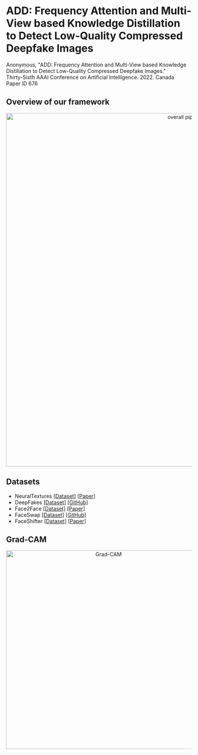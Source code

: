# ADD: Frequency Attention and Multi-View based Knowledge Distillation to Detect Low-Quality Compressed Deepfake Images
Anonymous, "ADD: Frequency Attention and Multi-View based Knowledge Distillation to Detect Low-Quality Compressed Deepfake Images."  <br /> 
Thirty-Sixth AAAI Conference on Artificial Intelligence. 2022. Canada <br /> 
Paper ID 676



## Overview of our framework
<p align="center">
    <img src="https://i.ibb.co/KmxVRQw/overall-pipeline.png" width="960" alt="overall pipeline">
<p>

## Datasets 
* NeuralTextures [[Dataset]](https://github.com/ondyari/FaceForensics) [[Paper]](https://arxiv.org/abs/1904.12356) 
* DeepFakes [[Dataset]](https://github.com/ondyari/FaceForensics)  [[GitHub]](https://github.com/deepfakes/faceswap)
* Face2Face [[Dataset]](https://github.com/ondyari/FaceForensics) [[Paper]](https://arxiv.org/abs/2007.14808)
* FaceSwap [[Dataset]](https://github.com/ondyari/FaceForensics) [[GitHub]](https://github.com/deepfakes/faceswap)
* FaceShifter [[Dataset]](https://github.com/ondyari/FaceForensics)  [[Paper]](https://arxiv.org/abs/1912.13457) 

## Grad-CAM
<p align="center">
    <img src="https://i.ibb.co/WzKGnCz/gradcam-fake-bb2-background.png" width="540" alt="Grad-CAM">
<p>
